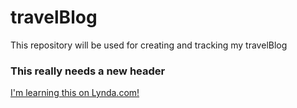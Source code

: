 # travelBlog
This repository will be used for creating and tracking my travelBlog

### This really needs a new header

[I'm learning this on Lynda.com!](http://www.lynda.com)
